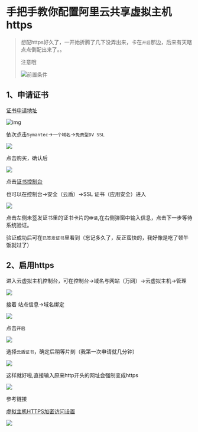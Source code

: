 # 手把手教你配置阿里云共享虚拟主机https



> 想配https好久了，一开始折腾了几下没弄出来，卡在`开启`那边，后来有天瞎点点倒配出来了。。
>
> 注意哦
>
> ![前置条件](http://wx1.sinaimg.cn/large/6c7bfb12gy1fy0s7gutlhj20n00cl3za)

## 1、申请证书

[证书申请地址](https://common-buy.aliyun.com/?spm=5176.7968328.1120760.1.25a61232vsdtgf&commodityCode=cas&accounttraceid=880db52d-44eb-4986-8822-072e023d644a#/buy)



![img](http://wx1.sinaimg.cn/large/6c7bfb12gy1fy0sbnaygzj210t0mzn02)

依次点击`Symantec`->`一个域名`->`免费型DV SSL`

![](http://wx1.sinaimg.cn/large/6c7bfb12gy1fy0sfcfd9ej20vo0kygnv)

点击购买，确认后

![](http://wx1.sinaimg.cn/large/6c7bfb12gy1fy0shfeakyj20w60db0tb)

点击[证书控制台](https://yundunnext.console.aliyun.com/?p=casnext#/overview/cn-hangzhou)

也可以在控制台->安全（云盾）->SSL 证书（应用安全）进入

![](http://wx1.sinaimg.cn/large/6c7bfb12gy1fy0sno1effj21hg0p277h)

点击左侧未签发证书里的证书卡片的`申请`,在右侧弹窗中输入信息，点击下一步等待系统验证。

验证成功后可在`已签发证书`里看到（忘记多久了，反正蛮快的，我好像是吃了顿午饭就过了）

## 2、启用https

进入云虚拟主机控制台，可在控制台->域名与网站（万网）->云虚拟主机->管理

![](http://wx1.sinaimg.cn/large/6c7bfb12gy1fy0syxkarkj20k40da74z)



接着 站点信息->域名绑定

![](http://wx1.sinaimg.cn/large/6c7bfb12gy1fy0t09li5lj216u073t9f)

点击`开启`

![](http://wx1.sinaimg.cn/large/6c7bfb12gy1fy0t1spy6tj20hc0a6q3a)



选择`云盾证书`，确定后稍等片刻（我第一次申请就几分钟）

![](http://wx1.sinaimg.cn/large/6c7bfb12gy1fy0t311cj1j20e704ot8n)

这样就好啦,直接输入原来http开头的网址会强制变成https

![](http://wx1.sinaimg.cn/large/6c7bfb12gy1fy0t6y8drnj20f307paa6)



参考链接

[虚拟主机HTTPS加密访问设置](https://help.aliyun.com/knowledge_detail/90611.html)

![](http://wx1.sinaimg.cn/large/6c7bfb12gy1fy1zhrvmr9g206s06yqk1)